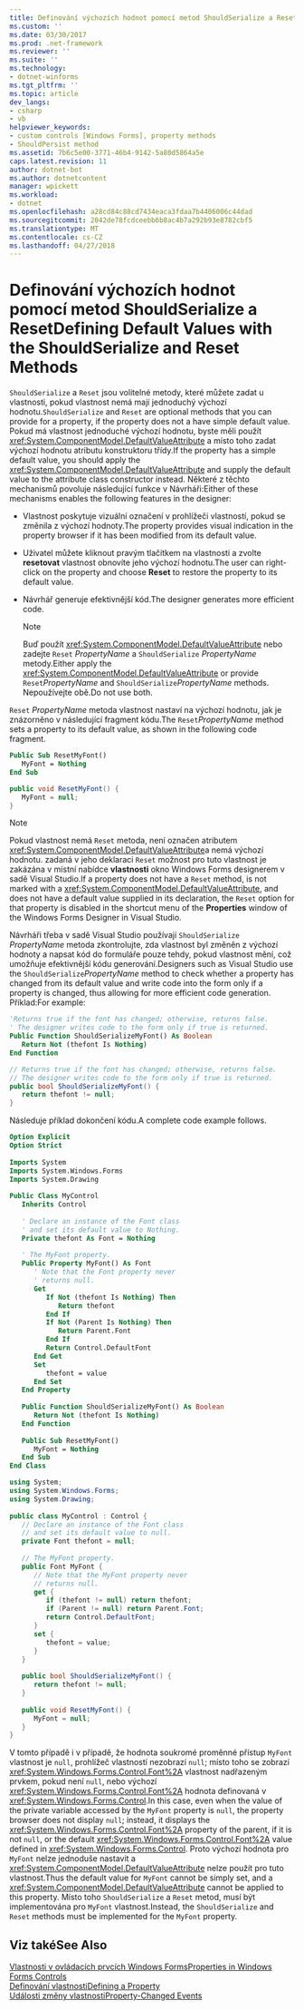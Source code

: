```yaml
---
title: Definování výchozích hodnot pomocí metod ShouldSerialize a Reset
ms.custom: ''
ms.date: 03/30/2017
ms.prod: .net-framework
ms.reviewer: ''
ms.suite: ''
ms.technology:
- dotnet-winforms
ms.tgt_pltfrm: ''
ms.topic: article
dev_langs:
- csharp
- vb
helpviewer_keywords:
- custom controls [Windows Forms], property methods
- ShouldPersist method
ms.assetid: 7b6c5e00-3771-46b4-9142-5a80d5864a5e
caps.latest.revision: 11
author: dotnet-bot
ms.author: dotnetcontent
manager: wpickett
ms.workload:
- dotnet
ms.openlocfilehash: a28cd84c88cd7434eaca3fdaa7b4406006c44dad
ms.sourcegitcommit: 2042de78fcdceebb6b8ac4b7a292b93e8782cbf5
ms.translationtype: MT
ms.contentlocale: cs-CZ
ms.lasthandoff: 04/27/2018
---
```

# <a name="defining-default-values-with-the-shouldserialize-and-reset-methods"></a><span data-ttu-id="5486a-102">Definování výchozích hodnot pomocí metod ShouldSerialize a Reset</span><span class="sxs-lookup"><span data-stu-id="5486a-102">Defining Default Values with the ShouldSerialize and Reset Methods</span></span>
<span data-ttu-id="5486a-103">`ShouldSerialize` a `Reset` jsou volitelné metody, které můžete zadat u vlastnosti, pokud vlastnost nemá mají jednoduchý výchozí hodnotu.</span><span class="sxs-lookup"><span data-stu-id="5486a-103">`ShouldSerialize` and `Reset` are optional methods that you can provide for a property, if the property does not a have simple default value.</span></span> <span data-ttu-id="5486a-104">Pokud má vlastnost jednoduché výchozí hodnotu, byste měli použít <xref:System.ComponentModel.DefaultValueAttribute> a místo toho zadat výchozí hodnotu atributu konstruktoru třídy.</span><span class="sxs-lookup"><span data-stu-id="5486a-104">If the property has a simple default value, you should apply the <xref:System.ComponentModel.DefaultValueAttribute> and supply the default value to the attribute class constructor instead.</span></span> <span data-ttu-id="5486a-105">Některé z těchto mechanismů povoluje následující funkce v Návrháři:</span><span class="sxs-lookup"><span data-stu-id="5486a-105">Either of these mechanisms enables the following features in the designer:</span></span>  
  
-   <span data-ttu-id="5486a-106">Vlastnost poskytuje vizuální označení v prohlížeči vlastností, pokud se změnila z výchozí hodnoty.</span><span class="sxs-lookup"><span data-stu-id="5486a-106">The property provides visual indication in the property browser if it has been modified from its default value.</span></span>  
  
-   <span data-ttu-id="5486a-107">Uživatel můžete kliknout pravým tlačítkem na vlastnosti a zvolte **resetovat** vlastnost obnovíte jeho výchozí hodnotu.</span><span class="sxs-lookup"><span data-stu-id="5486a-107">The user can right-click on the property and choose **Reset** to restore the property to its default value.</span></span>  
  
-   <span data-ttu-id="5486a-108">Návrhář generuje efektivnější kód.</span><span class="sxs-lookup"><span data-stu-id="5486a-108">The designer generates more efficient code.</span></span>  
  
    > [!NOTE]
    >  <span data-ttu-id="5486a-109">Buď použít <xref:System.ComponentModel.DefaultValueAttribute> nebo zadejte `Reset` *PropertyName* a `ShouldSerialize` *PropertyName* metody.</span><span class="sxs-lookup"><span data-stu-id="5486a-109">Either apply the <xref:System.ComponentModel.DefaultValueAttribute> or provide `Reset`*PropertyName* and `ShouldSerialize`*PropertyName* methods.</span></span> <span data-ttu-id="5486a-110">Nepoužívejte obě.</span><span class="sxs-lookup"><span data-stu-id="5486a-110">Do not use both.</span></span>  
  
 <span data-ttu-id="5486a-111">`Reset` *PropertyName* metoda vlastnost nastaví na výchozí hodnotu, jak je znázorněno v následující fragment kódu.</span><span class="sxs-lookup"><span data-stu-id="5486a-111">The `Reset`*PropertyName* method sets a property to its default value, as shown in the following code fragment.</span></span>  
  
```vb  
Public Sub ResetMyFont()  
   MyFont = Nothing  
End Sub  
```  
  
```csharp  
public void ResetMyFont() {  
   MyFont = null;  
}  
```  
  
> [!NOTE]
>  <span data-ttu-id="5486a-112">Pokud vlastnost nemá `Reset` metoda, není označen atributem <xref:System.ComponentModel.DefaultValueAttribute>a nemá výchozí hodnotu. zadaná v jeho deklaraci `Reset` možnost pro tuto vlastnost je zakázána v místní nabídce **vlastnosti** okno Windows Forms designerem v sadě Visual Studio.</span><span class="sxs-lookup"><span data-stu-id="5486a-112">If a property does not have a `Reset` method, is not marked with a <xref:System.ComponentModel.DefaultValueAttribute>, and does not have a default value supplied in its declaration, the `Reset` option for that property is disabled in the shortcut menu of the **Properties** window of the Windows Forms Designer in Visual Studio.</span></span>  
  
 <span data-ttu-id="5486a-113">Návrháři třeba v sadě Visual Studio používají `ShouldSerialize` *PropertyName* metoda zkontrolujte, zda vlastnost byl změněn z výchozí hodnoty a napsat kód do formuláře pouze tehdy, pokud vlastnost mění, což umožňuje efektivnější kódu generování.</span><span class="sxs-lookup"><span data-stu-id="5486a-113">Designers such as Visual Studio use the `ShouldSerialize`*PropertyName* method to check whether a property has changed from its default value and write code into the form only if a property is changed, thus allowing for more efficient code generation.</span></span> <span data-ttu-id="5486a-114">Příklad:</span><span class="sxs-lookup"><span data-stu-id="5486a-114">For example:</span></span>  
  
```vb  
'Returns true if the font has changed; otherwise, returns false.  
' The designer writes code to the form only if true is returned.  
Public Function ShouldSerializeMyFont() As Boolean  
   Return Not (thefont Is Nothing)  
End Function  
```  
  
```csharp  
// Returns true if the font has changed; otherwise, returns false.  
// The designer writes code to the form only if true is returned.  
public bool ShouldSerializeMyFont() {  
   return thefont != null;  
}  
```  
  
 <span data-ttu-id="5486a-115">Následuje příklad dokončení kódu.</span><span class="sxs-lookup"><span data-stu-id="5486a-115">A complete code example follows.</span></span>  
  
```vb  
Option Explicit  
Option Strict  
  
Imports System  
Imports System.Windows.Forms  
Imports System.Drawing  
  
Public Class MyControl  
   Inherits Control  
  
   ' Declare an instance of the Font class  
   ' and set its default value to Nothing.  
   Private thefont As Font = Nothing  
  
   ' The MyFont property.   
   Public Property MyFont() As Font  
      ' Note that the Font property never  
      ' returns null.  
      Get  
         If Not (thefont Is Nothing) Then  
            Return thefont  
         End If  
         If Not (Parent Is Nothing) Then  
            Return Parent.Font  
         End If  
         Return Control.DefaultFont  
      End Get  
      Set  
         thefont = value  
      End Set  
   End Property  
  
   Public Function ShouldSerializeMyFont() As Boolean  
      Return Not (thefont Is Nothing)  
   End Function  
  
   Public Sub ResetMyFont()  
      MyFont = Nothing  
   End Sub  
End Class  
```  
  
```csharp  
using System;  
using System.Windows.Forms;  
using System.Drawing;  
  
public class MyControl : Control {  
   // Declare an instance of the Font class  
   // and set its default value to null.  
   private Font thefont = null;  
  
   // The MyFont property.      
   public Font MyFont {  
      // Note that the MyFont property never  
      // returns null.  
      get {  
         if (thefont != null) return thefont;  
         if (Parent != null) return Parent.Font;  
         return Control.DefaultFont;  
      }  
      set {  
         thefont = value;  
      }  
   }  
  
   public bool ShouldSerializeMyFont() {  
      return thefont != null;  
   }  
  
   public void ResetMyFont() {  
      MyFont = null;  
   }  
}  
```  
  
 <span data-ttu-id="5486a-116">V tomto případě i v případě, že hodnota soukromé proměnné přístup `MyFont` vlastnost je `null`, prohlížeč vlastností nezobrazí `null`; místo toho se zobrazí <xref:System.Windows.Forms.Control.Font%2A> vlastnost nadřazeným prvkem, pokud není `null`, nebo výchozí <xref:System.Windows.Forms.Control.Font%2A> hodnota definovaná v <xref:System.Windows.Forms.Control>.</span><span class="sxs-lookup"><span data-stu-id="5486a-116">In this case, even when the value of the private variable accessed by the `MyFont` property is `null`, the property browser does not display `null`; instead, it displays the <xref:System.Windows.Forms.Control.Font%2A> property of the parent, if it is not `null`, or the default <xref:System.Windows.Forms.Control.Font%2A> value defined in <xref:System.Windows.Forms.Control>.</span></span> <span data-ttu-id="5486a-117">Proto výchozí hodnota pro `MyFont` nelze jednoduše nastavit a <xref:System.ComponentModel.DefaultValueAttribute> nelze použít pro tuto vlastnost.</span><span class="sxs-lookup"><span data-stu-id="5486a-117">Thus the default value for `MyFont` cannot be simply set, and a <xref:System.ComponentModel.DefaultValueAttribute> cannot be applied to this property.</span></span> <span data-ttu-id="5486a-118">Místo toho `ShouldSerialize` a `Reset` metod, musí být implementována pro `MyFont` vlastnost.</span><span class="sxs-lookup"><span data-stu-id="5486a-118">Instead, the `ShouldSerialize` and `Reset` methods must be implemented for the `MyFont` property.</span></span>  
  
## <a name="see-also"></a><span data-ttu-id="5486a-119">Viz také</span><span class="sxs-lookup"><span data-stu-id="5486a-119">See Also</span></span>  
 [<span data-ttu-id="5486a-120">Vlastnosti v ovládacích prvcích Windows Forms</span><span class="sxs-lookup"><span data-stu-id="5486a-120">Properties in Windows Forms Controls</span></span>](../../../../docs/framework/winforms/controls/properties-in-windows-forms-controls.md)  
 [<span data-ttu-id="5486a-121">Definování vlastnosti</span><span class="sxs-lookup"><span data-stu-id="5486a-121">Defining a Property</span></span>](../../../../docs/framework/winforms/controls/defining-a-property-in-windows-forms-controls.md)  
 [<span data-ttu-id="5486a-122">Události změny vlastnosti</span><span class="sxs-lookup"><span data-stu-id="5486a-122">Property-Changed Events</span></span>](../../../../docs/framework/winforms/controls/property-changed-events.md)
